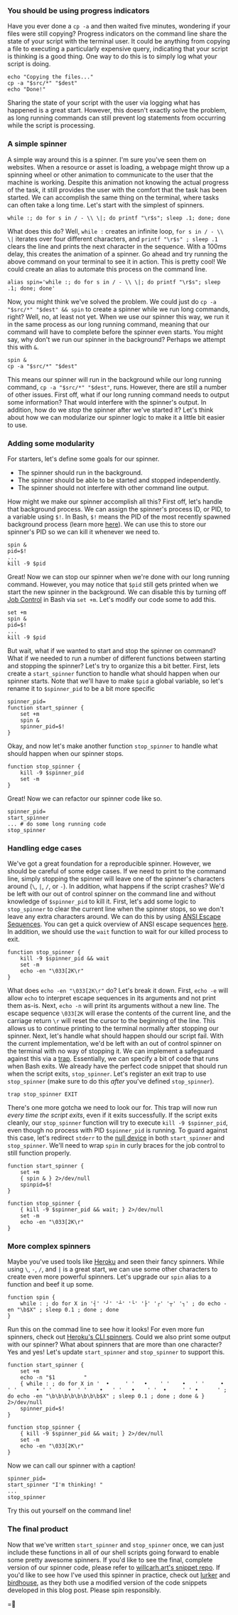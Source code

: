 ### You should be using progress indicators
Have you ever done a `cp -a` and then waited five minutes, wondering if your files were still copying? Progress indicators on the command line share the state of your script with the terminal user. It could be anything from copying a file to executing a particularly expensive query, indicating that your script is thinking is a good thing.
One way to do this is to simply log what your script is doing.
```
echo "Copying the files..."
cp -a "$src/*" "$dest"
echo "Done!"
```
Sharing the state of your script with the user via logging what has happened is a great start. However, this doesn't exactly solve the problem, as long running commands can still prevent log statements from occurring while the script is processing.

### A simple spinner
A simple way around this is a spinner. I'm sure you've seen them on websites. When a resource or asset is loading, a webpage might throw up a spinning wheel or other animation to communicate to the user that the machine is working. Despite this animation not knowing the actual progress of the task, it still provides the user with the comfort that the task has been started.
We can accomplish the same thing on the terminal, where tasks can often take a long time. Let's start with the simplest of spinners.
```
while :; do for s in / - \\ \|; do printf "\r$s"; sleep .1; done; done
```
What does this do? Well, `while :` creates an infinite loop, `for s in / - \\ \|` iterates over four different characters, and `printf "\r$s" ; sleep .1` clears the line and prints the next character in the sequence. With a 100ms delay, this creates the animation of a spinner. Go ahead and try running the above command on your terminal to see it in action.
This is pretty cool! We could create an alias to automate this process on the command line.
```
alias spin='while :; do for s in / - \\ \|; do printf "\r$s"; sleep .1; done; done'
```
Now, you might think we've solved the problem. We could just do `cp -a "$src/*" "$dest" && spin` to create a spinner while we run long commands, right? Well, no, at least not yet. When we use our spinner this way, we run it in the same process as our long running command, meaning that our command will have to complete before the spinner even starts.
You might say, why don't we run our spinner in the background? Perhaps we attempt this with `&`.
```
spin &
cp -a "$src/*" "$dest"
```
This means our spinner will run in the background while our long running command, `cp -a "$src/*" "$dest"`, runs. However, there are still a number of other issues. First off, what if our long running command needs to output some information? That would interfere with the spinner's output. In addition, how do we _stop_ the spinner after we've started it? Let's think about how we can modularize our spinner logic to make it a little bit easier to use.

### Adding some modularity
For starters, let's define some goals for our spinner.
* The spinner should run in the background.
* The spinner should be able to be started and stopped independently.
* The spinner should not interfere with other command line output.

How might we make our spinner accomplish all this? First off, let's handle that background process. We can assign the spinner's process ID, or PID, to a variable using `$!`. In Bash, `$!` means the PID of the most recently spawned background process (learn more [here](https://stackoverflow.com/a/5163260/6246128)). We can use this to store our spinner's PID so we can kill it whenever we need to.
```
spin &
pid=$!
...
kill -9 $pid
```
Great! Now we can stop our spinner when we're done with our long running command. However, you may notice that `$pid` still gets printed when we start the new spinner in the background. We can disable this by turning off [Job Control](https://www.gnu.org/software/bash/manual/html_node/Job-Control-Basics.html#Job-Control-Basics) in Bash via `set +m`. Let's modify our code some to add this.
```
set +m
spin &
pid=$!
...
kill -9 $pid
```
But wait, what if we wanted to start and stop the spinner on command? What if we needed to run a number of different functions between starting and stopping the spinner? Let's try to organize this a bit better.
First, lets create a `start_spinner` function to handle what should happen when our spinner starts. Note that we'll have to make `$pid` a global variable, so let's rename it to `$spinner_pid` to be a bit more specific
```
spinner_pid=
function start_spinner {
    set +m
    spin &
    spinner_pid=$!
}
```
Okay, and now let's make another function `stop_spinner` to handle what should happen when our spinner stops.
```
function stop_spinner {
    kill -9 $spinner_pid
    set -m
}
```
Great! Now we can refactor our spinner code like so.
```
spinner_pid=
start_spinner
... # do some long running code
stop_spinner
```

### Handling edge cases
We've got a great foundation for a reproducible spinner. However, we should be careful of some edge cases. If we need to print to the command line, simply stopping the spinner will leave one of the spinner's characters around (`\`, `|`, `/`, or `-`). In addition, what happens if the script crashes? We'd be left with our out of control spinner on the command line and without knowledge of `$spinner_pid` to kill it.
First, let's add some logic to `stop_spinner` to clear the current line when the spinner stops, so we don't leave any extra characters around. We can do this by using [ANSI Escape Sequences](https://tldp.org/HOWTO/Bash-Prompt-HOWTO/c327.html). You can get a quick overview of ANSI escape sequences [here](https://askubuntu.com/questions/831971/what-type-of-sequences-are-escape-sequences-starting-with-033). In addition, we should use the `wait` function to wait for our killed process to exit.
```
function stop_spinner {
    kill -9 $spinner_pid && wait
    set -m
    echo -en "\033[2K\r"
}
```
What does `echo -en "\033[2K\r"` do? Let's break it down. First, `echo -e` will allow `echo` to interpret escape sequences in its arguments and not print them as-is. Next, `echo -n` will print its arguments without a new line. The escape sequence `\033[2K` will erase the contents of the current line, and the carriage return `\r` will reset the cursor to the beginning of the line. This allows us to continue printing to the terminal normally after stopping our spinner.
Next, let's handle what should happen should our script fail. With the current implementation, we'd be left with an out of control spinner on the terminal with no way of stopping it. We can implement a safeguard against this via a [trap](https://tldp.org/LDP/Bash-Beginners-Guide/html/sect_12_02.html). Essentially, we can specify a bit of code that runs when Bash exits. We already have the perfect code snippet that should run when the script exits, `stop_spinner`. Let's register an exit trap to use `stop_spinner` (make sure to do this _after_ you've defined `stop_spinner`).
```
trap stop_spinner EXIT
```
There's one more gotcha we need to look our for. This trap will now run _every time the script exits_, even if it exits successfully. If the script exits cleanly, our `stop_spinner` function will try to execute `kill -9 $spinner_pid`, even though no process with PID `$spinner_pid` is running. To guard against this case, let's redirect `stderr` to the [null device](https://askubuntu.com/questions/350208/what-does-2-dev-null-mean) in both `start_spinner` and `stop_spinner`. We'll need to wrap `spin` in curly braces for the job control to still function properly.
```
function start_spinner {
    set +m
    { spin & } 2>/dev/null
    spinpid=$!
}

function stop_spinner {
    { kill -9 $spinner_pid && wait; } 2>/dev/null
    set -m
    echo -en "\033[2K\r"
}
```

### More complex spinners
Maybe you've used tools like [Heroku](https://heroku.com/) and seen their fancy spinners. While using `\`, `-`, `/`, and `|` is a great start, we can use some other characters to create even more powerful spinners.
Let's upgrade our `spin` alias to a function and beef it up some.
```
function spin {
	while : ; do for X in '┤' '┘' '┴' '└' '├' '┌' '┬' '┐' ; do echo -en "\b$X" ; sleep 0.1 ; done ; done
}
```
Run this on the commad line to see how it looks! For even more fun spinners, check out [Heroku's CLI spinners](https://github.com/heroku/heroku-cli-util/blob/master/lib/spinners.json).
Could we also print some output with our spinner? What about spinners that are more than one character? Yes and yes! Let's update `start_spinner` and `stop_spinner` to support this.
```
function start_spinner {
    set +m
    echo -n "$1         "
    { while : ; do for X in '  •     ' '   •    ' '    •   ' '     •  ' '      • ' '     •  ' '    •   ' '   •    ' '  •     ' ' •      ' ; do echo -en "\b\b\b\b\b\b\b\b$X" ; sleep 0.1 ; done ; done & } 2>/dev/null
    spinner_pid=$!
}

function stop_spinner {
    { kill -9 $spinner_pid && wait; } 2>/dev/null
    set -m
    echo -en "\033[2K\r"
}
```
Now we can call our spinner with a caption!
```
spinner_pid=
start_spinner "I'm thinking! "
...
stop_spinner
```
Try this out yourself on the command line!

### The final product
Now that we've written `start_spinner` and `stop_spinner` once, we can just include these functions in all of our shell scripts going forward to enable some pretty awesome spinners. If you'd like to see the final, complete version of our spinner code, please refer to [willcarh.art's snippet repo](https://github.com/wcarhart/willcarh.art-snippets/blob/master/how-to-write-better-bash-spinners/snippet.bash).
If you'd like to see how I've used this spinner in practice, check out [lurker]({{src:project/lurker.html}}) and [birdhouse]({{src:project/birdhouse.html}}), as they both use a modified version of the code snippets developed in this blog post.
Please spin responsibly.

=🦉